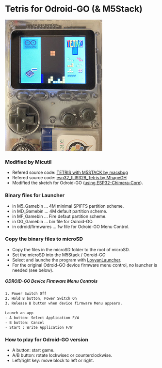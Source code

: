 # Tetris for Odroid-GO (& M5Stack)

<img src="tetris_og.jpg">

### Modified by Micutil

- Refered source code: [TETRIS with M5STACK by macsbug](https://macsbug.wordpress.com/2018/01/20/tetris-with-m5stack/)
- Refered source code: [esp32\_ILI9328\_Tetris by MhageGH](https://github.com/MhageGH/esp32_ILI9328_Tetris)
- Modified the sketch for Odroid-GO ([using ESP32-Chimera-Core](https://github.com/tobozo/ESP32-Chimera-Core)).

### Binary files for Launcher
- in M5_Gamebin ... 4M minimal SPIFFS partition scheme.
- in MD_Gamebin ... 4M default partition scheme.
- in MF_Gamebin ... Fire defaut partition scheme.
- in OG_Gamebin ... bin file for Odroid-GO.
- in odroid/firmwares ... fw file for Odroid-GO Menu Control.

### Copy the binary files to microSD

- Copy the files in the microSD folder to the root of microSD.
- Set the microSD into the M5Stack / Odroid-GO
- Select and launche the program with [LovyanLauncher](https://github.com/lovyan03/M5Stack_LovyanLauncher).
- For the original Odroid-GO device firmware menu control, no launcher is needed (see below).

##### ODROID-GO Device Firmware Menu Controls

	1. Power Switch Off
	2. Hold B button, Power Switch On
	3. Release B button when device firmware Menu appears.

	Launch an app
	- A button: Select Application F/W
	- B button: Cancel
	- Start : Write Application F/W

### How to play for Odroid-GO version

- A button: start game.
- A/B button: rotate lockwisec or counterclockwise.
- Left/right key: move block to left or right.


